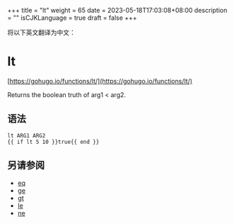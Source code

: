+++
title = "lt"
weight = 65
date = 2023-05-18T17:03:08+08:00
description = ""
isCJKLanguage = true
draft = false
+++

将以下英文翻译为中文：
# lt

[https://gohugo.io/functions/lt/](https://gohugo.io/functions/lt/)

Returns the boolean truth of arg1 < arg2.

## 语法

```
lt ARG1 ARG2
{{ if lt 5 10 }}true{{ end }}
```

## 另请参阅

- [eq](https://gohugo.io/functions/eq/)
- [ge](https://gohugo.io/functions/ge/)
- [gt](https://gohugo.io/functions/gt/)
- [le](https://gohugo.io/functions/le/)
- [ne](https://gohugo.io/functions/ne/)
